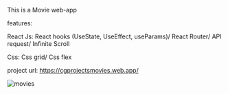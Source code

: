 This is a Movie web-app

features:

React Js:
React hooks (UseState, UseEffect, useParams)/
React Router/
API request/
Infinite Scroll

Css:
Css grid/
Css flex

project url: https://cgprojectsmovies.web.app/

![movies](https://user-images.githubusercontent.com/69878700/175612540-e0462210-1b95-4747-a2e1-4e0313a66074.jpg)
